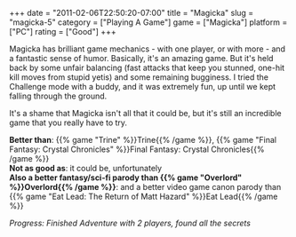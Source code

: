 +++
date = "2011-02-06T22:50:20-07:00"
title = "Magicka"
slug = "magicka-5"
category = ["Playing A Game"]
game = ["Magicka"]
platform = ["PC"]
rating = ["Good"]
+++

Magicka has brilliant game mechanics - with one player, or with more - and a fantastic sense of humor.  Basically, it's an amazing game.  But it's held back by some unfair balancing (fast attacks that keep you stunned, one-hit kill moves from stupid yetis) and some remaining bugginess.  I tried the Challenge mode with a buddy, and it was extremely fun, up until we kept falling through the ground.

It's a shame that Magicka isn't all that it could be, but it's still an incredible game that you really have to try.

<b>Better than</b>: {{% game "Trine" %}}Trine{{% /game %}}, {{% game "Final Fantasy: Crystal Chronicles" %}}Final Fantasy: Crystal Chronicles{{% /game %}}  
<b>Not as good as</b>: it could be, unfortunately  
<b>Also a better fantasy/sci-fi parody than {{% game "Overlord" %}}Overlord{{% /game %}}</b>: and a better video game canon parody than {{% game "Eat Lead: The Return of Matt Hazard" %}}Eat Lead{{% /game %}}

<i>Progress: Finished Adventure with 2 players, found all the secrets</i>